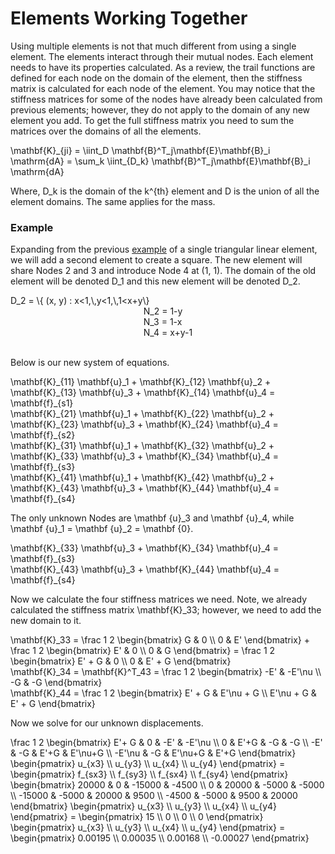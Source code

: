 # Elements Working Together

Using multiple elements is not that much different from using a 
single element.  The elements interact through their mutual nodes. Each 
element needs to have its properties calculated.  As a review, the trail 
functions are defined for each node on the domain of the element, then the 
stiffness matrix is calculated for each node of the element.  You may notice 
that the stiffness matrices for some of the nodes have already been calculated
from previous elements; however, they do not apply to the domain of any new
element you add.  To get the full stiffness matrix you need to sum the matrices 
over the domains of all the elements.

<la-tex display="block">
  \mathbf{K}_{ji} = 
  \iint_D \mathbf{B}^T_j\mathbf{E}\mathbf{B}_i \mathrm{dA} = 
  \sum_k \iint_{D_k} \mathbf{B}^T_j\mathbf{E}\mathbf{B}_i \mathrm{dA}
</la-tex>

Where, <la-tex>D_k</la-tex> is the domain of the <la-tex>k^{th}</la-tex>
element and <la-tex>D</la-tex> is the union of all the element domains.  The 
same applies for the mass.

<div class="example">
  <h3>Example</h3>
  <p>Expanding from the previous <a href="#2d-tri-lin-trail-ex">example</a> of a single triangular linear element, 
    we will add a second element to create a square.  The new element will share 
    Nodes 2 and 3 and introduce Node 4 at (1, 1).  The domain of the old element 
    will be denoted <la-tex>D_1</la-tex> and this new element will 
    be denoted <la-tex>D_2.</la-tex>
  </p>
  <la-tex display="block">
    D_2 = \{ (x, y) : x&lt;1,\,y&lt;1,\,1&lt;x+y\}
  </la-tex><br>
  <div style="max-width: fit-content; margin: auto;">
    <la-tex>N_2 = 1-y</la-tex><br>
    <la-tex>N_3 = 1-x</la-tex><br>
    <la-tex>N_4 = x+y-1</la-tex>
  </div><br>
  <p>Below is our new system of equations.</p>
  <la-tex display="block">
    \mathbf{K}_{11} \mathbf{u}_1 +
    \mathbf{K}_{12} \mathbf{u}_2 +
    \mathbf{K}_{13} \mathbf{u}_3 +
    \mathbf{K}_{14} \mathbf{u}_4 =
    \mathbf{f}_{s1}
  </la-tex><br>
  <la-tex display="block">
    \mathbf{K}_{21} \mathbf{u}_1 +
    \mathbf{K}_{22} \mathbf{u}_2 +
    \mathbf{K}_{23} \mathbf{u}_3 +
    \mathbf{K}_{24} \mathbf{u}_4 =
    \mathbf{f}_{s2}
  </la-tex><br>
  <la-tex display="block">
    \mathbf{K}_{31} \mathbf{u}_1 +
    \mathbf{K}_{32} \mathbf{u}_2 +
    \mathbf{K}_{33} \mathbf{u}_3 +
    \mathbf{K}_{34} \mathbf{u}_4 =
    \mathbf{f}_{s3}
  </la-tex><br>
  <la-tex display="block">
    \mathbf{K}_{41} \mathbf{u}_1 +
    \mathbf{K}_{42} \mathbf{u}_2 +
    \mathbf{K}_{43} \mathbf{u}_3 +
    \mathbf{K}_{44} \mathbf{u}_4 =
    \mathbf{f}_{s4}
  </la-tex>
  <p>The only unknown Nodes are <la-tex>\mathbf {u}_3</la-tex> and 
    <la-tex>\mathbf {u}_4</la-tex>, while <la-tex>\mathbf {u}_1 = \mathbf {u}_2 
      = \mathbf {0}</la-tex>.</p>
  <la-tex display="block">
    \mathbf{K}_{33} \mathbf{u}_3 +
    \mathbf{K}_{34} \mathbf{u}_4 =
    \mathbf{f}_{s3}
  </la-tex><br>
  <la-tex display="block">
    \mathbf{K}_{43} \mathbf{u}_3 +
    \mathbf{K}_{44} \mathbf{u}_4 =
    \mathbf{f}_{s4}
  </la-tex><br>
  <p>Now we calculate the four stiffness matrices we need.  Note, we already 
    calculated the stiffness matrix <la-tex>\mathbf{K}_33</la-tex>; however, we 
    need to add the new domain to it.</p>
  <la-tex display="block">
    \mathbf{K}_33 = 
    \frac 1 2 
    \begin{bmatrix}
      G & 0 \\ 
      0 & E'
    \end{bmatrix} + 
    \frac 1 2
    \begin{bmatrix}
      E' & 0 \\ 
      0  & G
    \end{bmatrix} =
    \frac 1 2
    \begin{bmatrix}
      E' + G & 0 \\ 
      0 & E' + G
    \end{bmatrix}
  </la-tex><br>
  <la-tex display="block">
    \mathbf{K}_34 = 
    \mathbf{K}^T_43 =
    \frac 1 2
    \begin{bmatrix}
      -E' &  -E'\nu \\ 
      -G  &  -G
    \end{bmatrix}
  </la-tex><br>
  <la-tex display="block">
    \mathbf{K}_44 = 
    \frac 1 2
    \begin{bmatrix}
      E' + G & E'\nu + G \\ 
      E'\nu + G & E' + G
    \end{bmatrix}
  </la-tex><br> 
  <p>Now we solve for our unknown displacements.</p>
  <la-tex display="block">
    \frac 1 2
    \begin{bmatrix}
      E'+ G  & 0    & -E'     & -E'\nu \\ 
      0      & E'+G & -G      & -G \\
      -E'    & -G   & E'+G    & E'\nu+G \\
      -E'\nu & -G   & E'\nu+G & E'+G
    \end{bmatrix}
    \begin{pmatrix}
      u_{x3} \\ 
      u_{y3} \\
      u_{x4} \\ 
      u_{y4}
    \end{pmatrix} =
    \begin{pmatrix}
      f_{sx3} \\ 
      f_{sy3} \\ 
      f_{sx4} \\ 
      f_{sy4}
    \end{pmatrix}
  </la-tex><br>
  <la-tex display="block">
    \begin{bmatrix}
      20000 &     0 & -15000 & -4500 \\ 
          0 & 20000 &  -5000 & -5000 \\
     -15000 & -5000 &  20000 &  9500 \\
      -4500 & -5000 &   9500 & 20000
    \end{bmatrix}
    \begin{pmatrix}
      u_{x3} \\ 
      u_{y3} \\
      u_{x4} \\ 
      u_{y4}
    \end{pmatrix} =
    \begin{pmatrix}
      15 \\ 
      0 \\ 
      0 \\ 
      0
    \end{pmatrix}
  </la-tex><br>
  <la-tex display="block">
    \begin{pmatrix}
      u_{x3} \\ 
      u_{y3} \\
      u_{x4} \\ 
      u_{y4}
    \end{pmatrix} =
    \begin{pmatrix}
       0.00195 \\ 
       0.00035 \\ 
       0.00168 \\ 
      -0.00027
    \end{pmatrix}
  </la-tex><br>
</div>